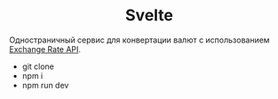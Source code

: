 <div align="center">

# Svelte

</div>

Одностраничный сервис для конвертации валют с использованием [Exchange Rate API](https://www.exchangerate-api.com/docs/free). 


+ git clone 
+ npm i
+ npm run dev
